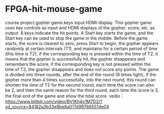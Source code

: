 # FPGA-hit-mouse-game
course project.gopher game.keys input.HDMI display.
This gopher game uses key controls as input and HDMI displays of the gopher, score, etc. as output. 8 keys indicate the hit points. A Start key starts the game, and the Start key can be used to stop the game in the middle. Before the game starts, the score is cleared to zero, press Start to begin, the gopher appears randomly at certain intervals (T1), and maintains for a certain period of time (this time is T2), if the corresponding key is pressed within the time of T2, it means that the gopher is successfully hit, the gopher disappears and remembers the score, if the corresponding key is not pressed within the time of T2, the gopher disappears and does not score any points. The game is divided into three rounds, after the end of the round (8 times light), if the gopher more than 4 times successfully, into the next round, this round can shorten the time of T2 for the second round, each time the score can also be 2, and then the same reason for the third round, each time the score is 3, the final end of the game and show the total score. 
vedio：https://www.bilibili.com/video/BV1Kh4y1M7D2/?vd_source=84182a3b33e8be8a017d997665514e04
